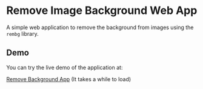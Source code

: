 # Remove Image Background Web App

A simple web application to remove the background from images using the `rembg` library.

## Demo

You can try the live demo of the application at:

[Remove Background App](https://rmbg-816798149971.us-central1.run.app) (It takes a while to load)